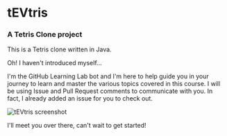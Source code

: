 # tEVtris
### A Tetris Clone project 

This is a Tetris clone written in Java.

Oh! I haven't introduced myself...

I'm the GitHub Learning Lab bot and I'm here to help guide you in your journey to learn and master the various topics covered in this course. I will be using Issue and Pull Request comments to communicate with you. In fact, I already added an issue for you to check out.

![tEVtris screenshot](https://lab.github.com/public/images/Tevtris.png)

I'll meet you over there, can't wait to get started!
